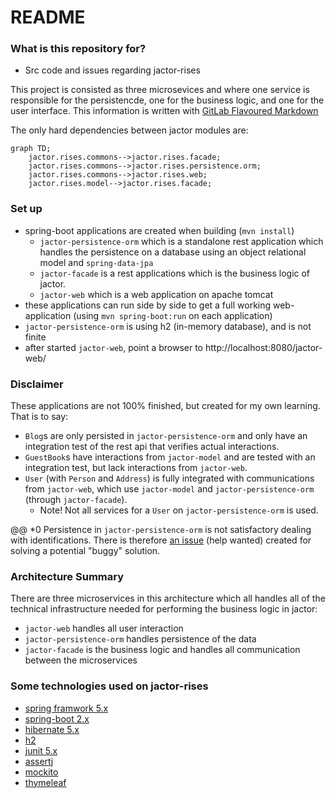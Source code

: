 # README #

### What is this repository for? ###

* Src code and issues regarding jactor-rises

This project is consisted as three microsevices and where one service is responsible for the
persistencde, one for the business logic, and one for the user interface.  This information is
written with [GitLab Flavoured Markdown](https://gitlab.com/help/user/markdown)

The only hard dependencies between jactor modules are:

```mermaid
graph TD;
    jactor.rises.commons-->jactor.rises.facade;
    jactor.rises.commons-->jactor.rises.persistence.orm;
    jactor.rises.commons-->jactor.rises.web;
    jactor.rises.model-->jactor.rises.facade;
```

### Set up ###

* spring-boot applications are created when building (`mvn install`)
    * `jactor-persistence-orm` which is a standalone rest application which handles the persistence on a database using an object relational model and `spring-data-jpa`
    * `jactor-facade` is a rest applications which is the business logic of jactor.
    * `jactor-web` which is a web application on apache tomcat
 * these applications can run side by side to get a full working web-application (using `mvn spring-boot:run` on each application)
* `jactor-persistence-orm` is using h2 (in-memory database), and is not finite
* after started `jactor-web`, point a browser to http://localhost:8080/jactor-web/

### Disclaimer ###

These applications are not 100% finished, but created for my own learning. That is to say:

* `Blog`s are only persisted in `jactor-persistence-orm` and only have an integration test of the rest api that verifies actual interactions.
* `GuestBook`s have interactions from `jactor-model` and are tested with an integration test, but lack interactions from `jactor-web`.
* `User` (with `Person` and `Address`) is fully integrated with communications from `jactor-web`, which use `jactor-model` and `jactor-persistence-orm` (through `jactor-facade`).
  * Note! Not all services for a `User` on `jactor-persistence-orm` is used.

 @@
 *0 Persistence in `jactor-persistence-orm` is not satisfactory dealing with identifications. There is therefore [an issue](https://github.com/jactor-rises/jactor-rises/issues/1) (help wanted) created for solving a potential "buggy" solution.

### Architecture Summary ###

There are three microservices in this architecture which all handles all of the technical
infrastructure needed for performing the business logic in jactor:

* `jactor-web` handles all user interaction
* `jactor-persistence-orm` handles persistence of the data
* `jactor-facade` is the business logic and handles all communication between the microservices

### Some technologies used on jactor-rises ###

* [spring framwork 5.x](https://spring.io/projects/spring-framework)
* [spring-boot 2.x](https://spring.io/projects/spring-boot)
* [hibernate 5.x](http://hibernate.org/orm/)
* [h2](http://h2database.com)
* [junit 5.x](https://junit.org/junit5/)
* [assertj](https://joel-costigliola.github.io/assertj/)
* [mockito](http://site.mockito.org)
* [thymeleaf](https://www.thymeleaf.org)
